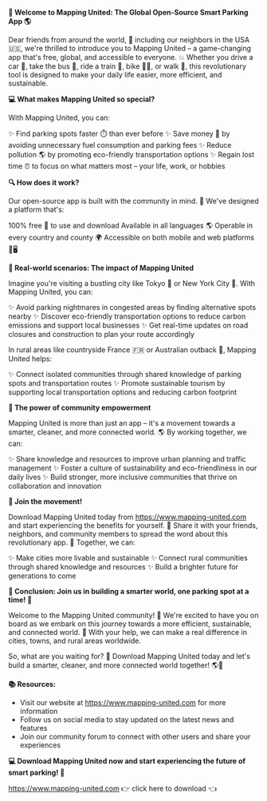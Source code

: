 **🚀 Welcome to Mapping United: The Global Open-Source Smart Parking App 🌎**

Dear friends from around the world, 👋 including our neighbors in the USA 🇺🇸, we're thrilled to introduce you to Mapping United – a game-changing app that's free, global, and accessible to everyone. 💥 Whether you drive a car 🚗, take the bus 🚌, ride a train 🚂, bike 🚴‍♂️, or walk 👣, this revolutionary tool is designed to make your daily life easier, more efficient, and sustainable.

**💻 What makes Mapping United so special?**

With Mapping United, you can:

✨ Find parking spots faster ⏱️ than ever before
✨ Save money 💸 by avoiding unnecessary fuel consumption and parking fees
✨ Reduce pollution 🌎 by promoting eco-friendly transportation options
✨ Regain lost time ⏰ to focus on what matters most – your life, work, or hobbies

**🔍 How does it work?**

Our open-source app is built with the community in mind. 🤝 We've designed a platform that's:

100% free 🚫 to use and download
Available in all languages 🌎
Operable in every country and county 🌍
Accessible on both mobile and web platforms 📱🖥️

**💬 Real-world scenarios: The impact of Mapping United**

Imagine you're visiting a bustling city like Tokyo 🗼️ or New York City 🗽️. With Mapping United, you can:

✨ Avoid parking nightmares in congested areas by finding alternative spots nearby
✨ Discover eco-friendly transportation options to reduce carbon emissions and support local businesses
✨ Get real-time updates on road closures and construction to plan your route accordingly

In rural areas like countryside France 🇫🇷 or Australian outback 🦘, Mapping United helps:

✨ Connect isolated communities through shared knowledge of parking spots and transportation routes
✨ Promote sustainable tourism by supporting local transportation options and reducing carbon footprint

**🌟 The power of community empowerment**

Mapping United is more than just an app – it's a movement towards a smarter, cleaner, and more connected world. 🌎 By working together, we can:

✨ Share knowledge and resources to improve urban planning and traffic management
✨ Foster a culture of sustainability and eco-friendliness in our daily lives
✨ Build stronger, more inclusive communities that thrive on collaboration and innovation

**👋 Join the movement!**

Download Mapping United today from https://www.mapping-united.com and start experiencing the benefits for yourself. 📲 Share it with your friends, neighbors, and community members to spread the word about this revolutionary app. 💬 Together, we can:

✨ Make cities more livable and sustainable
✨ Connect rural communities through shared knowledge and resources
✨ Build a brighter future for generations to come

**🌟 Conclusion: Join us in building a smarter world, one parking spot at a time! 🚀**

Welcome to the Mapping United community! 🤝 We're excited to have you on board as we embark on this journey towards a more efficient, sustainable, and connected world. 💖 With your help, we can make a real difference in cities, towns, and rural areas worldwide.

So, what are you waiting for? 🤔 Download Mapping United today and let's build a smarter, cleaner, and more connected world together! 🌎💪

**📚 Resources:**

* Visit our website at https://www.mapping-united.com for more information
* Follow us on social media to stay updated on the latest news and features
* Join our community forum to connect with other users and share your experiences

**💻 Download Mapping United now and start experiencing the future of smart parking! 🚀**

https://www.mapping-united.com 👉 click here to download 👈